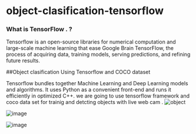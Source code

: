 # object-clasification-tensorflow


### What is TensorFlow . ?
Tensorflow is an open-source libraries for numerical computation and large-scale machine learning that ease Google Brain TensorFlow, the process of acquiring data, training models, serving predictions, and refining future results.


##Object clasification Using Tensorflow and COCO dataset

Tensorflow bundles together Machine Learning and Deep Learning models and algorithms. It uses Python as a convenient front-end and runs it efficiently in optimized C++.
we are going to use tensorflow framework and coco data set for trainig and detcting objects with live web cam .
![object](https://user-images.githubusercontent.com/6160825/204732643-cabb81e4-b536-4b8a-9287-e93c38a7f21a.jpeg)

![image](https://user-images.githubusercontent.com/6160825/204720202-b195aca0-5ab8-4dac-8707-54c73eff07bd.png)


![image](https://user-images.githubusercontent.com/6160825/204720249-9851208f-2e43-4b13-8e8d-d5bc7c9c9d48.png)
